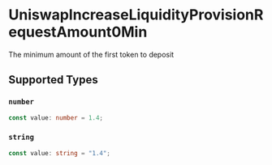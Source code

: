 # UniswapIncreaseLiquidityProvisionRequestAmount0Min

The minimum amount of the first token to deposit


## Supported Types

### `number`

```typescript
const value: number = 1.4;
```

### `string`

```typescript
const value: string = "1.4";
```

